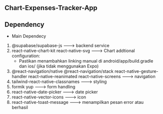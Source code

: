 ## Chart-Expenses-Tracker-App
## Dependency
- Main Dependecy
1. @supabase/supabase-js ---> backend service 
2. react-native-chart-kit react-native-svg ---> Chart
    addtional configuration:
    -  Pastikan menambahkan linking manual di android/app/build.gradle dan ios/ (jika tidak menggunakan Expo)
3. @react-navigation/native @react-navigation/stack
   react-native-gesture-handler react-native-reanimated react-native-screens  ---> navigation
4. tailwind-react-native-classnames ---> styling
5. formik yup ---> form handling
6. react-native-date-picker ---> date picker
7. react-native-vector-icons ---> icon
8. react-native-toast-message ---> menampilkan pesan error atau berhasil
